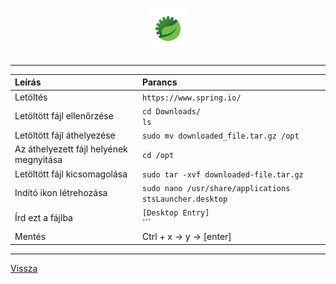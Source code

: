 <h1 align="center">
<img src="../.pictures/spring-tool-suite.png" alt="spring tool suite" width=64 />
</h1>

---

| Leírás | Parancs |
| :----- | :------ |
| Letöltés | ```https://www.spring.io/``` |
| Letöltött fájl ellenőrzése | ```cd Downloads/```<br>```ls``` |
| Letöltött fájl áthelyezése | ```sudo mv downloaded_file.tar.gz /opt``` |
| Az áthelyezett fájl helyének megnyitása | ```cd /opt``` |
| Letöltött fájl kicsomagolása | ```sudo tar -xvf downloaded-file.tar.gz``` |
| Indító ikon létrehozása | ```sudo nano /usr/share/applications stsLauncher.desktop``` |
| Írd ezt a fájlba | ```[Desktop Entry]```<br>```|Name=Spring Tool Suite```<br>```Comment=Spring Tool Suite 4.16.0```<br>```Exec=/opt/sts-4.16.0.RELEASE/SpringToolSuite4```<br>```Icon=/opt/sts-4.16.0.RELEASE/icon.xpm```<br>```StartupNotify=true```<br>```Terminal=false```<br>```Type=Application```<br>```Categories=Development;IDE;Java;``` |
| Mentés | Ctrl + x -> y -> [enter] |

---

[Vissza](../README.md)
